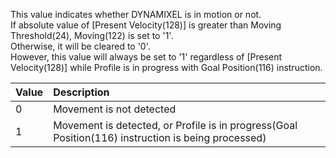 This value indicates whether DYNAMIXEL is in motion or not.  
If absolute value of [Present Velocity(128)] is greater than Moving Threshold(24), Moving(122) is set to '1'.  
Otherwise, it will be cleared to '0'.  
However, this value will always be set to '1' regardless of [Present Velocity(128)] while Profile is in progress with Goal Position(116) instruction.

| Value | Description     |
| :------------- | :------------- |
| 0 | Movement is not detected |
| 1 | Movement is detected, or Profile is in progress(Goal Position(116) instruction is being processed) |
